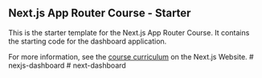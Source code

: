 ## Next.js App Router Course - Starter

This is the starter template for the Next.js App Router Course. It contains the starting code for the dashboard application.

For more information, see the [course curriculum](https://nextjs.org/learn) on the Next.js Website.
#   n e x j s - d a s h b o a r d  
 #   n e x t - d a s h b o a r d  
 